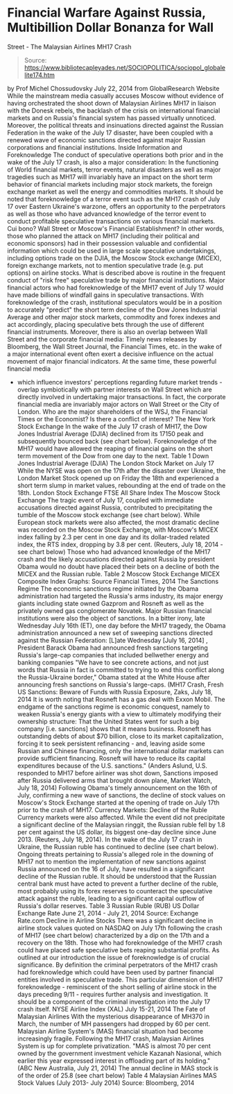 # Financial Warfare Against Russia, Multibillion Dollar Bonanza for Wall 
Street - The Malaysian Airlines MH17 Crash

> Source: https://www.bibliotecapleyades.net/SOCIOPOLITICA/sociopol_globalelite174.htm

by Prof Michel Chossudovsky
July 22, 2014
from
GlobalResearch Website
While the mainstream media
casually accuses Moscow without evidence of having
orchestrated the shoot down of Malaysian Airlines MH17
in liaison with the Donesk rebels, the backlash of the
crisis on international financial markets and on
Russia's financial system has passed virtually
unnoticed.
Moreover, the political
threats and insinuations directed against the Russian
Federation in the wake of the July 17 disaster, have
been coupled with a renewed wave of economic sanctions
directed against major Russian corporations and
financial institutions.
Inside Information and
Foreknowledge
The conduct
of speculative operations both prior and in the wake of the July 17
crash, is also a major consideration: In the functioning of World
financial markets, terror events, natural disasters as well as major
tragedies such as MH17 will invariably have an impact on the short term
behavior of financial markets including major stock markets, the foreign
exchange market as well the energy and commodities markets.
It should be noted that foreknowledge of
a terror event such as the MH17 crash of July 17 over Eastern
Ukraine's warzone, offers an opportunity to the perpetrators as well as
those who have advanced knowledge of the terror event to conduct profitable
speculative transactions on various financial markets.
Cui bono? Wall Street or Moscow's Financial
Establishment?
In other words,
those who planned the attack on MH17 (including their political and
economic sponsors) had in their possession valuable and confidential
information which could be used in large scale speculative undertakings,
including options trade on the DJIA, the Moscow Stock exchange (MICEX),
foreign exchange markets, not to mention speculative trade (e.g. put
options) on airline stocks.
What is described above is routine in the
frequent conduct of "risk free" speculative trade by major financial
institutions.
Major financial actors who had foreknowledge of
the MH17 event of July 17 would have made billions of windfall gains in
speculative transactions.
With foreknowledge of the crash, institutional
speculators would be in a position to accurately "predict" the short term
decline of the Dow Jones Industrial Average and other major stock markets,
commodity and forex indexes and act accordingly, placing speculative bets
through the use of different financial instruments.
Moreover, there is also an overlap between Wall
Street and the corporate financial media:
Timely news releases by Bloomberg, the Wall
Street Journal, the Financial Times, etc. in the wake of a major
international event often exert a decisive influence on the actual
movement of major financial indicators.
At the same time, these powerful financial media
- which influence investors' perceptions regarding future market trends -
overlap symbiotically with partner interests on Wall Street which are
directly involved in undertaking major transactions.
In fact, the corporate
financial media are invariably major actors on Wall Street or the City of
London.
Who are the major shareholders of the WSJ, the
Financial Times or the Economist? Is there a conflict of interest?
The New York Stock Exchange
In the wake of the July 17 crash of MH17, the
Dow Jones Industrial Average (DJIA) declined from its 17150 peak and
subsequently bounced back (see chart below).
Foreknowledge of the MH17 would have allowed the
reaping of financial gains on the short term movement of the Dow from one
day to the next.
Table 1
Down Jones Industrial
Average (DJIA)
The London Stock Market on July 17
While the NYSE was open on the 17th after the
disaster over Ukraine, the London Market Stock opened up on Friday the 18th
and experienced a short term slump in market values, rebounding at the end
of trade on the 18th.
London Stock Exchange
FTSE
All Share Index
The Moscow Stock Exchange
The tragic event of July 17, coupled with
immediate accusations directed against Russia, contributed to precipitating
the tumble of the Moscow stock exchange (see chart below).
While European stock markets were also affected,
the most dramatic decline was recorded on the Moscow Stock Exchange, with
Moscow's MICEX index falling by 2.3 per cent in one day and its
dollar-traded related index, the RTS index, dropping by 3.8 per cent. (Reuters,
July 18, 2014 - see chart below)
Those who had advanced knowledge of the MH17
crash and the likely accusations directed against Russia by president Obama
would no doubt have placed their bets on a decline of both the MICEX and the
Russian ruble.
Table 2
Moscow Stock Exchange
MICEX Composite Index
Graphs: Source Financial
Times, 2014
The Sanctions Regime
The economic sanctions regime initiated by the
Obama administration had targeted the Russia's arms industry, its major
energy giants including state owned Gazprom and Rosneft as well as the
privately owned gas conglomerate Novatek.
Major Russian financial institutions were also
the object of sanctions.
In a bitter irony, late Wednesday July 16th
(ET), one day before the MH17 tragedy, the Obama administration announced a
new set of sweeping sanctions directed against the Russian Federation:
[L]ate Wednesday [July 16, 2014] , President
Barack Obama had announced fresh sanctions targeting Russia's large-cap
companies that included bellwether energy and banking companies
"We have to see concrete actions, and
not just words that Russia in fact is committed to trying to end
this conflict along the Russia-Ukraine border," Obama stated at the
White House after announcing fresh sanctions on Russia's large-caps.
(MH17
Crash, Fresh US Sanctions: Beware of Funds with Russia Exposure,
Zaks, July 18, 2014
It is worth noting that Rosneft has a gas deal
with Exxon Mobil.
The endgame of the sanctions regime is economic
conquest, namely to weaken Russia's energy giants with a view to ultimately
modifying their ownership structure:
That the United States went for such a big
company [i.e. sanctions] shows that it means business.
Rosneft has outstanding debts of about $70
billion, close to its market capitalization, forcing it to seek
persistent refinancing - and, leaving aside some Russian and Chinese
financing, only the international dollar markets can provide sufficient
financing.
Rosneft will have to reduce its capital
expenditures because of the U.S. sanctions."
(Anders Aslund,
U.S. responded to MH17 before airliner was shot down, Sanctions imposed
after Russia delivered arms that brought down plane, Market Watch,
July 18, 2014)
Following Obama's timely announcement on the
16th of July, confirming a new wave of sanctions, the decline of stock
values on Moscow's Stock Exchange started at the opening of trade on July
17th prior to the crash of MH17.
Currency Markets:
Decline of the Ruble
Currency markets were also affected.
While the
event did not precipitate a significant decline of the Malaysian ringgit,
the Russian ruble fell by 1.8 per cent against the US dollar, its biggest
one-day decline since June 2013. (Reuters, July 18, 2014).
In the wake of the July 17 crash in Ukraine, the
Russian ruble has continued to decline (see chart below).
Ongoing threats pertaining to Russia's
alleged role in the downing of MH17 not to mention the implementation of new
sanctions against Russia announced on the 16 of July, have resulted in a
significant decline of the Russian ruble.
It should be understood that the Russian
central bank must have acted to prevent a further decline of the ruble, most
probably using its forex reserves to counteract the speculative attack
against the ruble,
leading
to a significant capital outflow of Russia's dollar reserves.
Table 3
Russian Ruble (RUB) US
Dollar Exchange Rate
June 21, 2014 - July 21, 2014
Source: Exchange Rate.com
Decline in Airline
Stocks
There was a significant decline in airline stock
values quoted on NASDAQ on July 17th following the crash of MH17 (see chart
below) characterized by a dip on the 17th and a recovery on the 18th.
Those who had foreknowledge of the MH17 crash
could have placed safe speculative bets reaping substantial profits.
As outlined at our introduction the issue of
foreknowledge is of crucial significance. By definition the criminal
perpetrators of the MH17 crash had foreknowledge which could have been used
by partner financial entities involved in speculative trade.
This particular dimension of MH17
foreknowledge - reminiscent of the short selling of airline stock in the
days preceding 9/11 - requires further analysis and investigation.
It should be a component of the criminal
investigation into the July 17 crash itself.
NYSE Airline Index (XAL)
July 15-21, 2014
The Fate of Malaysian
Airlines
With the mysterious disappearance of MH370 in
March, the number of MH passengers had dropped by 60 per cent. Malaysian
Airline System's (MAS) financial situation had become increasingly fragile.
Following the MH17 crash, Malaysian Airlines
System is up for complete privatization.
"MAS is almost 70 per cent owned by the
government investment vehicle Kazanah Nasional, which earlier this year
expressed interest in offloading part of its holding."
(ABC
New Australia, July 21, 2014)
The annual decline in MAS stock is of the order
of 25.8 (see chart below)
Table 4
Malaysian Airlines MAS
Stock Values (July 2013- July 2014)
Source: Bloomberg, 2014
